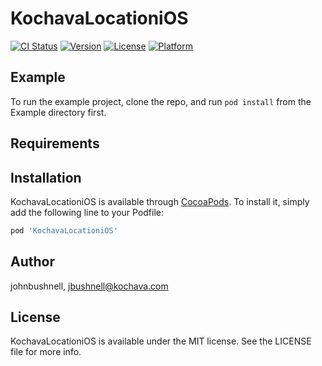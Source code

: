# KochavaLocationiOS

[![CI Status](https://img.shields.io/travis/johnbushnell/KochavaLocationiOS.svg?style=flat)](https://travis-ci.org/johnbushnell/KochavaLocationiOS)
[![Version](https://img.shields.io/cocoapods/v/KochavaLocationiOS.svg?style=flat)](https://cocoapods.org/pods/KochavaLocationiOS)
[![License](https://img.shields.io/cocoapods/l/KochavaLocationiOS.svg?style=flat)](https://cocoapods.org/pods/KochavaLocationiOS)
[![Platform](https://img.shields.io/cocoapods/p/KochavaLocationiOS.svg?style=flat)](https://cocoapods.org/pods/KochavaLocationiOS)

## Example

To run the example project, clone the repo, and run `pod install` from the Example directory first.

## Requirements

## Installation

KochavaLocationiOS is available through [CocoaPods](https://cocoapods.org). To install
it, simply add the following line to your Podfile:

```ruby
pod 'KochavaLocationiOS'
```

## Author

johnbushnell, jbushnell@kochava.com

## License

KochavaLocationiOS is available under the MIT license. See the LICENSE file for more info.

